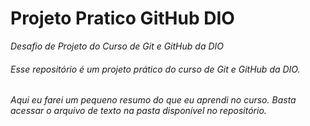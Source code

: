 # Projeto Pratico GitHub DIO
*Desafio de Projeto do Curso de Git e GitHub da DIO*

###### Esse repositório é um projeto prático do curso de Git e GitHub da DIO.

###### Aqui eu farei um pequeno resumo do que eu aprendi no curso. Basta acessar o arquivo de texto na pasta disponível no repositório.

